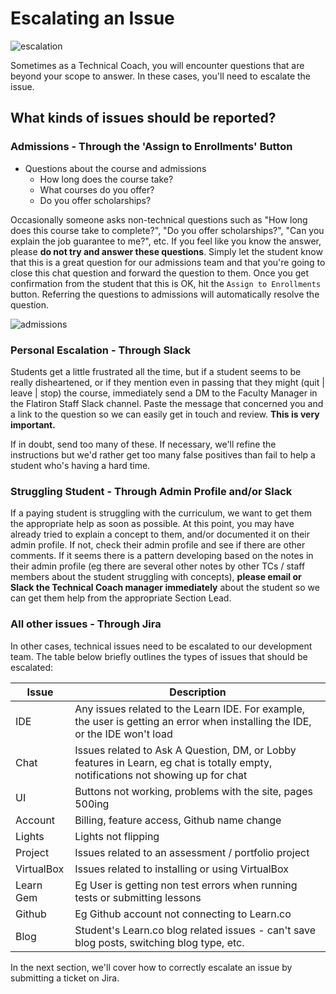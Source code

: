 # Escalating an Issue

![escalation](http://i.giphy.com/ToMjGpjpXMFPshSYGLm.gif)

Sometimes as a Technical Coach, you will encounter questions that are beyond your scope to answer. In these cases, you'll need to escalate the issue.

## What kinds of issues should be reported?

### Admissions - Through the 'Assign to Enrollments' Button

- Questions about the course and admissions
  - How long does the course take?
  - What courses do you offer?
  - Do you offer scholarships?

Occasionally someone asks non-technical questions such as "How long does this course take to complete?", "Do you offer scholarships?", "Can you explain the job guarantee to me?", etc. If you feel like you know the answer, please **do not try and answer these questions**. Simply let the student know that this is a great question for our admissions team and that you're going to close this chat question and forward the question to them. Once you get confirmation from the student that this is OK, hit the `Assign to Enrollments` button. Referring the questions to admissions will automatically resolve the question.

![admissions](https://github.com/learn-co-curriculum/technical-coach-escalating-an-issue/blob/master/assign_to_enrollments.png?raw=true)

### Personal Escalation - Through Slack

Students get a little frustrated all the time, but if a student seems to be really disheartened, or if they mention even in passing that they might (quit | leave | stop) the course, immediately send a DM to the Faculty Manager in the Flatiron Staff Slack channel. Paste the message that concerned you and a link to the question so we can easily get in touch and review. **This is very important.**

If in doubt, send too many of these. If necessary, we'll refine the instructions but we'd rather get too many false positives than fail to help a student who's having a hard time.

### Struggling Student - Through Admin Profile and/or Slack

If a paying student is struggling with the curriculum, we want to get them the appropriate help as soon as possible. At this point, you may have already tried to explain a concept to them, and/or documented it on their admin profile. If not, check their admin profile and see if there are other comments. If it seems there is a pattern developing based on the notes in their admin profile (eg there are several other notes by other TCs / staff members about the student struggling with concepts), **please email or Slack the Technical Coach manager immediately** about the student so we can get them help from the appropriate Section Lead. 

### All other issues - Through Jira

In other cases, technical issues need to be escalated to our development team. The table below briefly outlines the types of issues that should be escalated: 

| Issue | Description |
| --- | --- |
| IDE |  Any issues related to the Learn IDE. For example, the user is getting an error when installing the IDE, or the IDE won't load |
| Chat |  Issues related to Ask A Question, DM, or Lobby features in Learn, eg chat is totally empty, notifications not showing up for chat|
| UI |  Buttons not working, problems with the site, pages 500ing |
| Account | Billing, feature access, Github name change |
| Lights | Lights not flipping |
| Project | Issues related to an assessment / portfolio project |
| VirtualBox | Issues related to installing or using VirtualBox |
| Learn Gem | Eg User is getting non test errors when running tests or submitting lessons |
| Github |  Eg Github account not connecting to Learn.co |
| Blog | Student's Learn.co blog related issues - can't save blog posts, switching blog type, etc.

In the next section, we'll cover how to correctly escalate an issue by submitting a ticket on Jira.
